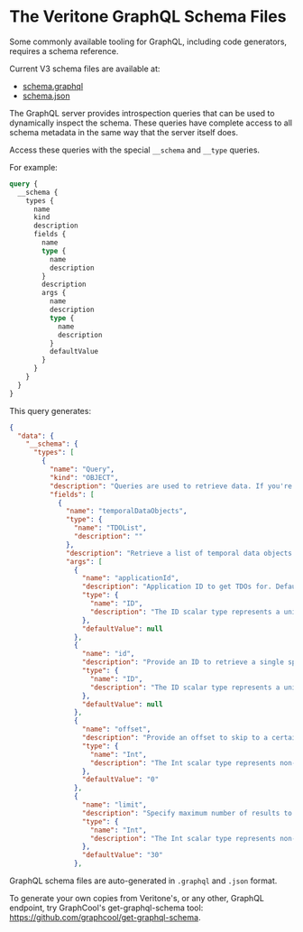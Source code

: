 # The Veritone GraphQL Schema Files

Some commonly available tooling for GraphQL, including code generators,
requires a schema reference.

Current V3 schema files are available at:
* [schema.graphql](https://docs.veritone.com/apis/schema/v3/schema.graphql)
* [schema.json](https://docs.veritone.com/apis/schema/v3/schema.json)

The GraphQL server provides introspection queries that can be used to
dynamically inspect the schema. These queries have complete access to
all schema metadata in the same way that the server itself does.

Access these queries with the special `__schema` and `__type` queries.

For example:
```graphql
query {
  __schema {
    types {
      name
      kind
      description
      fields {
        name
        type {
          name
          description
        }
        description
        args {
          name
          description
          type {
            name
            description
          }
          defaultValue
        }
      }
    }
  }
}
```

This query generates:
```json
{
  "data": {
    "__schema": {
      "types": [
        {
          "name": "Query",
          "kind": "OBJECT",
          "description": "Queries are used to retrieve data. If you're new to our API,\ntry the me query to explore the information you have access to.\nHit ctrl-space at any time to activate field completion hints, and\nmouse over a field or parameter to see its documentation.",
          "fields": [
            {
              "name": "temporalDataObjects",
              "type": {
                "name": "TDOList",
                "description": ""
              },
              "description": "Retrieve a list of temporal data objects.",
              "args": [
                {
                  "name": "applicationId",
                  "description": "Application ID to get TDOs for. Defaults to the user's own application.",
                  "type": {
                    "name": "ID",
                    "description": "The ID scalar type represents a unique identifier, often used to refetch an object or as key for a cache. The ID type appears in a JSON response as a String; however, it is not intended to be human-readable. When expected as an input type, any string (such as \"4\") or integer (such as 4) input value will be accepted as an ID."
                  },
                  "defaultValue": null
                },
                {
                  "name": "id",
                  "description": "Provide an ID to retrieve a single specific TDO.",
                  "type": {
                    "name": "ID",
                    "description": "The ID scalar type represents a unique identifier, often used to refetch an object or as key for a cache. The ID type appears in a JSON response as a String; however, it is not intended to be human-readable. When expected as an input type, any string (such as \"4\") or integer (such as 4) input value will be accepted as an ID."
                  },
                  "defaultValue": null
                },
                {
                  "name": "offset",
                  "description": "Provide an offset to skip to a certain element in the result, for paging.",
                  "type": {
                    "name": "Int",
                    "description": "The Int scalar type represents non-fractional signed whole numeric values. Int can represent values between -(2^31) and 2^31 - 1. "
                  },
                  "defaultValue": "0"
                },
                {
                  "name": "limit",
                  "description": "Specify maximum number of results to retrieve in this result. Page size.",
                  "type": {
                    "name": "Int",
                    "description": "The Int scalar type represents non-fractional signed whole numeric values. Int can represent values between -(2^31) and 2^31 - 1. "
                  },
                  "defaultValue": "30"
                },
```

GraphQL schema files are auto-generated in `.graphql` and `.json` format.

To generate your own copies from Veritone's, or any other, GraphQL endpoint, try GraphCool's get-graphql-schema tool:  https://github.com/graphcool/get-graphql-schema.
